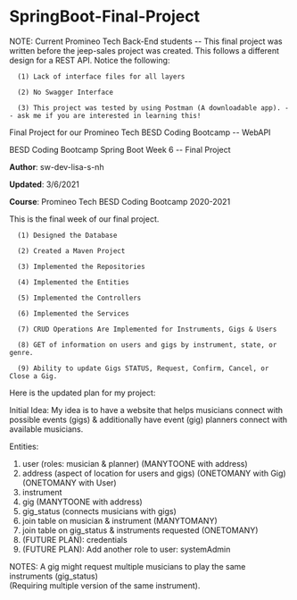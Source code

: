 # SpringBoot-Final-Project

NOTE:  Current Promineo Tech Back-End students -- This final project was written before the jeep-sales project was created.  This follows a different design for a REST API.  Notice the following:

      (1) Lack of interface files for all layers
      
      (2) No Swagger Interface
      
      (3) This project was tested by using Postman (A downloadable app). -- ask me if you are interested in learning this!
      
      
Final Project for our Promineo Tech BESD Coding Bootcamp -- WebAPI 

BESD Coding Bootcamp Spring Boot Week 6 -- Final Project 

**Author**:  sw-dev-lisa-s-nh

**Updated**:  3/6/2021

**Course**:   Promineo Tech BESD Coding Bootcamp 2020-2021

This is the final week of our final project.   

      (1) Designed the Database
      
      (2) Created a Maven Project
      
      (3) Implemented the Repositories
      
      (4) Implemented the Entities
      
      (5) Implemented the Controllers
      
      (6) Implemented the Services
      
      (7) CRUD Operations Are Implemented for Instruments, Gigs & Users

      (8) GET of information on users and gigs by instrument, state, or genre.
      
      (9) Ability to update Gigs STATUS, Request, Confirm, Cancel, or Close a Gig.
      
      
Here is the updated plan for my project:

Initial Idea: My idea is to have a website that helps musicians connect with possible events (gigs) 
& additionally have event (gig) planners connect with available musicians.  

Entities:  
1.  user (roles: musician & planner) (MANYTOONE with address)
2.  address (aspect of location for users and gigs) (ONETOMANY with Gig) (ONETOMANY with User) 
3.  instrument
4.  gig (MANYTOONE with address)
5.  gig_status (connects musicians with gigs)
6.  join table on musician & instrument (MANYTOMANY)
7.  join table on gig_status & instruments requested (ONETOMANY)
8.  (FUTURE PLAN):  credentials
9.  (FUTURE PLAN):  Add another role to user:  systemAdmin

NOTES:  A gig might request multiple musicians to play the same instruments (gig_status)   
(Requiring multiple version of the same instrument).
